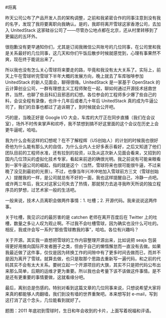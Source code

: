 #将离

<!-- description: 将要离开雪球了 -->
<!-- date: 2013-05-17 -->

昨天公司公布了产品开发人员的架构调整，之前和我紧密合作的同事注意到没有我的名字，发现了我将要离职向我确认。是的，我即将离开雪球这家香港公司，去加入 UnitedStack 这家硅谷公司了——尽管办公地点都在北京，还从村里转移到了更偏远的五环外。

很抱歉没有更早通知你们，尤其是订阅我微信公共账号的几位同事，在公司里和我是关系最好的几位同事，这几天和你们午饭后散步时候就感觉到，心理有事果然不爽，现在终于能说出来了。

所以我也没有怎么关心雪球将来要走的路，毕竟和我没有太大关系了。实际上，前天上午在雪球听完雪球下半年大概的发展方向，晚上就去了车库咖啡参加 UnitedStack 的新人见面会，聊得很嗨。UnitedStack 是一家基于 OpenStack 的云计算创业公司，一群有理想主义工程师聚在一起，聊如何通过开源技术拯救世界，当然，也聊了些且科幻且邪恶的幻想。各位参会的工程师多少爆了些自己的料，会议全程有录像，也许十几年后或者几十年后 UnitedStack 真的成为牛逼公司了，我们的丑事也都过了追诉期了，到时候就会公开吧。

巧的是，当晚正好是 Google I/O 大会，车库的大厅正在同步直播（我们在会议室），场外不时传来掌声和欢呼，我不禁想到搞不好这里面的这个会议在历史上会更牛逼呢，哈哈。

我为什么会有这样的幻想呢？在不了解程辉（US创始人）的计划的时候我也很好奇他为什么能有那么大的自信，为什么业内人士好多表示看好，之后又知道了他们团队目前的工程师水准，还有拉到的投资，以及从这次新人见面会看来，又招到的国内几位顶尖的虚拟化技术专家，看起来前途的确很光明。我之前说有可能亲眼看到一家牛逼公司的崛起，指的就是这个（当然，雪球将来也很可能很牛逼，不过来晚了没见到最初的光景）。不过，也像当年兴冲冲地加入雪球前方三文（雪球创始人）提醒我的一样，是公司就总有不好的一面，我也这样提醒自己，冷静一点吧。或许两三年后，我又对这家公司失去了热情，那就努力去追寻我昨天所说的独立程序员的梦想，过艺术家一般的生活吧。

一般来说，技术人员离职会做两件事情：1. 吐槽；2. 开源代码。我来说说这两件事。

关于吐槽，我见识过的最厉害的是 catchen 老师在离开百度后在 Twitter 上的吐槽，数量之多让人叹为观止啊。不过我不会吐槽雪球，因为确实也没什么可吐的。相反，我或许会写一系列“那些雪球教我的事”，哈哈。各位有兴趣吗？

关于开源。其实我一直想把雪球的工作内容整理开源出来，比如说把 seajs 包装得更好用推向国际开发者圈子之类，但由于自己的懒惰懈怠而一直没有去做。如果我最近做了这件事，仅仅是因为转换工作的间隙中有了更多时间去做而已，而并不是因为离开了雪球。就算去做，也只是取那个思路去重新写一遍代码，和之前的代码其实不会有太大关系。要树立起一个开源项目的大旗，其实不只是把代码公布出来那么简单，后期的运维才更为重要。所以我也会考量下该不该做这件事情。是不是还有更重要的事情要做，这就看缘分吧。

最后，离别总是伤感的。特别对看到这篇文章的几位同事来说，只想说希望大家将来真的都能够人肉翻墙，我们到没有墙的世界重聚吧。本来想写封 e-mail，写到这打消了这个念头，几位能看到就好了。

题图：2011 年底初到雪球时，生日和年会收到的卡片，上面写着祝福和评语。
